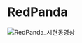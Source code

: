 # RedPanda
![RedPanda_시현동영상](https://github.com/kcdoggo/RedPanda/assets/74845274/0166412c-45b0-487d-8b36-4c27bf66abd9)

